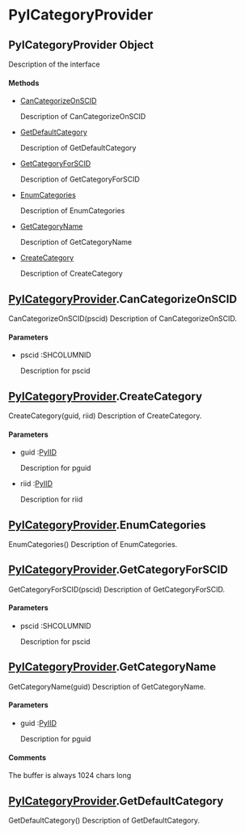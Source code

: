# PyICategoryProvider

## PyICategoryProvider Object



Description of the interface

#### Methods


  - [CanCategorizeOnSCID](PyICategoryProvider.md#pyicategoryprovidercancategorizeonscid)

    Description of CanCategorizeOnSCID&nbsp;

  - [GetDefaultCategory](PyICategoryProvider.md#pyicategoryprovidergetdefaultcategory)

    Description of GetDefaultCategory&nbsp;

  - [GetCategoryForSCID](PyICategoryProvider.md#pyicategoryprovidergetcategoryforscid)

    Description of GetCategoryForSCID&nbsp;

  - [EnumCategories](PyICategoryProvider.md#pyicategoryproviderenumcategories)

    Description of EnumCategories&nbsp;

  - [GetCategoryName](PyICategoryProvider.md#pyicategoryprovidergetcategoryname)

    Description of GetCategoryName&nbsp;

  - [CreateCategory](PyICategoryProvider.md#pyicategoryprovidercreatecategory)

    Description of CreateCategory&nbsp;

## [PyICategoryProvider](#pyicategoryprovider)\.CanCategorizeOnSCID

CanCategorizeOnSCID\(pscid\)
Description of CanCategorizeOnSCID\.

#### Parameters


  - pscid :SHCOLUMNID

    Description for pscid

## [PyICategoryProvider](#pyicategoryprovider)\.CreateCategory

CreateCategory\(guid, riid\)
Description of CreateCategory\.

#### Parameters


  - guid :[PyIID](#pyiid)

    Description for pguid

  - riid :[PyIID](#pyiid)

    Description for riid

## [PyICategoryProvider](#pyicategoryprovider)\.EnumCategories

EnumCategories\(\)
Description of EnumCategories\.

## [PyICategoryProvider](#pyicategoryprovider)\.GetCategoryForSCID

GetCategoryForSCID\(pscid\)
Description of GetCategoryForSCID\.

#### Parameters


  - pscid :SHCOLUMNID

    Description for pscid

## [PyICategoryProvider](#pyicategoryprovider)\.GetCategoryName

GetCategoryName\(guid\)
Description of GetCategoryName\.

#### Parameters


  - guid :[PyIID](#pyiid)

    Description for pguid

#### Comments


The buffer is always 1024 chars long

## [PyICategoryProvider](#pyicategoryprovider)\.GetDefaultCategory

GetDefaultCategory\(\)
Description of GetDefaultCategory\.
